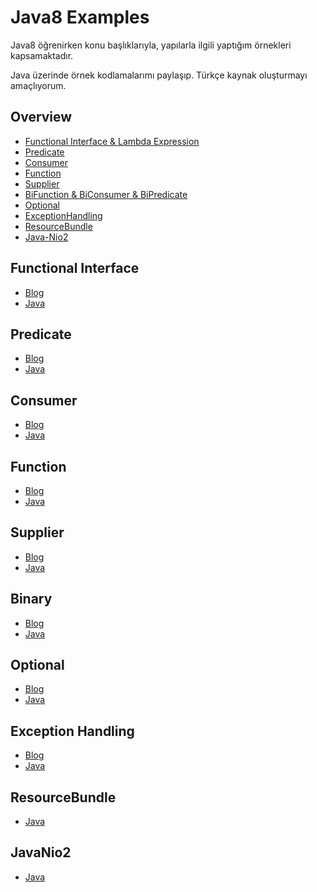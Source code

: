 # Java8 Examples
Java8 öğrenirken konu başlıklarıyla, yapılarla ilgili yaptığım örnekleri kapsamaktadır.

Java üzerinde örnek kodlamalarımı paylaşıp.
Türkçe kaynak oluşturmayı amaçlıyorum.

## Overview

- [Functional Interface & Lambda Expression](#functional-interface)
- [Predicate](#predicate)
- [Consumer](#consumer)
- [Function](#function)
- [Supplier](#supplier)
- [BiFunction & BiConsumer & BiPredicate](#binary)
- [Optional](#optional)
- [ExceptionHandling](#exception-handling)
- [ResourceBundle](#resourcebundle)
- [Java-Nio2](#javanio2)

## Functional Interface
- [Blog](https://medium.com/@hkdemircan/functional-interface-lambda-expression-diamond-problem-a30072af52c2)
- [Java](https://github.com/hasankadirdemircan/Java8-Examples/tree/master/FunctionalInterface/src)

## Predicate
- [Blog](https://medium.com/@hkdemircan/java-8-predicate-198bd464c92b)
- [Java](https://github.com/hasankadirdemircan/Java8-Examples/tree/master/Predicate/src/predicate)

## Consumer
- [Blog](https://medium.com/@hkdemircan/java-8-consumer-6b3b880d07dc)
- [Java](https://github.com/hasankadirdemircan/Java8-Examples/tree/master/Consumer/src/com/hkdemircan)

## Function
- [Blog](https://hkdemircan.medium.com/java8-function-c2fcb2fb1304)
- [Java](https://github.com/hasankadirdemircan/Java8-Examples/tree/master/Function/src/com/hkdemircan)

## Supplier
- [Blog](https://hkdemircan.medium.com/java8-supplier-412204dbe656)
- [Java](https://github.com/hasankadirdemircan/Java8-Examples/tree/master/Supplier/src/com/hkdemircan)

## Binary
- [Blog](https://hkdemircan.medium.com/java-8-bifunction-bipredicate-biconsumer-d0f680f760c2)
- [Java](https://github.com/hasankadirdemircan/Java8-Examples/tree/master/Binary/src/com/hkdemircan)

## Optional
- [Blog](https://hkdemircan.medium.com/java8-optional-4d26524141e6)
- [Java](https://github.com/hasankadirdemircan/Java8-Examples/tree/master/Optional/src/com/hkdemircan)

## Exception Handling
- [Blog](https://hkdemircan.medium.com/java8-exception-handling-e73f33611a05)
- [Java](https://github.com/hasankadirdemircan/Java8-Examples/tree/master/ExceptionHandling/src/com/hkdemircan)

## ResourceBundle
- [Java](https://github.com/hasankadirdemircan/Java8-Examples/tree/master/ResourceBundle/src/com/hkdemircan)


## JavaNio2
- [Java](https://github.com/hasankadirdemircan/Java8-Examples/tree/master/ResourceBundle/src/com/hkdemircan)
